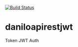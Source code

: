 [![Build Status](https://travis-ci.org/daniloricardo/daniloapirestjwt.svg?branch=master)](https://travis-ci.org/daniloricardo/daniloapirestjwt)

# daniloapirestjwt
Token JWT Auth


